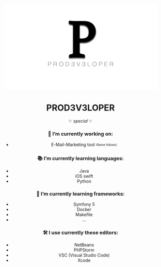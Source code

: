 ![Logo](logo.png)

<div align="center">

# PROD3V3LOPER

✨ _special_ ✨

### 🔭 I’m currently working on:

- E-Mail-Marketing tool <sub><sup>(Name follows)</sup></sub>

### 📚 I’m currently learning languages:

- Java
- iOS swift
- Python

### 📒 I’m currently learning frameworks:

- Symfony 5
- Docker
- Makefile
- ...

### 🛠 I use currently these editors:

- NetBeans
- PHPStorm
- VSC (Visual Studio Code)
- Xcode

<!--
- 👯 I’m looking to collaborate on ...
- 🤔 I’m looking for help with ...
- 💬 Ask me about ...
- 📫 How to reach me: ...
- 😄 Pronouns: ...
- ⚡ Fun fact: ...
-->
</div>
